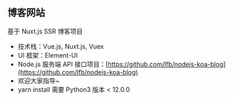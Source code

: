 ## 博客网站

基于 Nuxt.js SSR 博客项目

- 技术栈：Vue.js, Nuxt.js, Vuex
- UI 框架：Element-UI
- Node.js 服务端 API 接口项目：[https://github.com/lfb/nodejs-koa-blog](https://github.com/lfb/nodejs-koa-blog)
- 欢迎大家指导~
- yarn install 需要 Python3 版本 < 12.0.0
